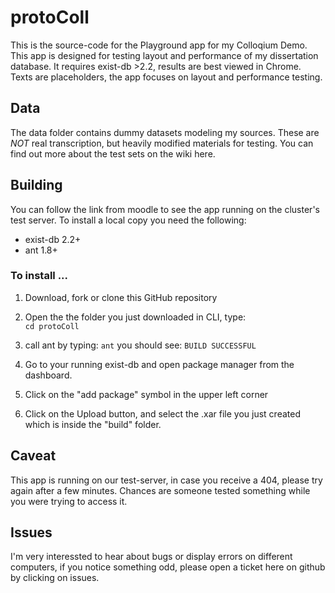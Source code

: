 # protoColl
This is the source-code for the Playground app for my Colloqium Demo. 
This app is designed for testing layout and performance of my dissertation database. It requires exist-db >2.2, results are best viewed in Chrome. 
Texts are placeholders, the app focuses on layout and performance testing. 

## Data
The data folder contains dummy datasets modeling my sources. These are *NOT* real transcription, but heavily modified materials for testing. You can find out more about the test sets on the wiki here.

## Building
You can follow the link from moodle to see the app running on the cluster's test server. To install a local copy you need the following: 
* exist-db 2.2+
* ant 1.8+


### To install ... 
1. Download, fork or clone this GitHub repository
2. Open the the folder you just downloaded in CLI, type:  
``` cd protoColl ```
3. call ant by typing:
``` ant ```
you should see:
```BUILD SUCCESSFUL```

4. Go to your running exist-db and open package manager from the dashboard. 
  1. Click on the "add package" symbol in the upper left corner
  2. Click on the Upload button, and select the .xar file you just created which is inside the "build" folder.

## Caveat
This app is running on our test-server, in case you receive a 404, please try again after a few minutes. Chances are someone tested something while you were trying to access it.

## Issues
I'm very interessted to hear about bugs or display errors on different computers, if you notice something odd, please open a ticket here on github by clicking on issues. 

